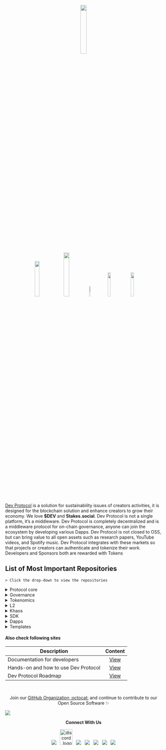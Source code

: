 <!-- markdownlint-disable-next-line -->
<p align="center"><a href="https://devprotocol.xyz/"><img src="https://raw.githubusercontent.com/dev-protocol/.github/main/assets/Dev--animated.gif" width="20%"></a></p>

<p align="center">
<a href="https://twitter.com/poweredbyClubs"><img src = "https://img.shields.io/twitter/follow/poweredbyClubs?style=social" width="17%" target="blank"></a>
<a href="https://devprotocol.xyz/"><img src="https://custom-icon-badges.herokuapp.com/badge/Dev_Protocol_Website-black.svg?style=flat&logo=devprtcl" width="19%" target="blank"></a>
<a href="https://medium.com/devprtcl"><img src="https://img.shields.io/badge/Medium-12100E?style=flat&logo=medium&logoColor=white" width="9.2%" target="blank"></a>
<a href="https://stakes.social/"><img src="https://custom-icon-badges.herokuapp.com/badge/Stakes.social-black.svg?style=flat&logo=stakes.social" width="14%" target="blank"></a>
<a href="https://discord.gg/VwJp4KM" alt="community-discord-server"><img src="https://img.shields.io/discord/547215761341546497?logo=discord&?style=flat&colorB=5865F2" target="blank" width="14%" /></a>
</p>
<br>
<br>
<p><a href="https://devprotocol.xyz/" target="blank">Dev Protocol</a> is a solution for sustainability issues of creators activities, it is designed for the blockchain solution and enhance creators to grow their economy. We love <strong>$DEV</strong> and <strong>Stakes.social</strong>. Dev Protocol is not a single platform, it’s a middleware. Dev Protocol is completely decentralized and is a middleware protocol for on-chain governance, anyone can join the ecosystem by developing various Dapps. Dev Protocol is not closed to OSS, but can bring value to all open assets such as research papers, YouTube videos, and Spotify music. Dev Protocol integrates with these markets so that projects or creators can authenticate and tokenize their work. Developers and Sponsors both are rewarded with Tokens</p>

## List of Most Important Repositories

`> Click the drop-down to view the repositories`

<details><summary>Protocol core</summary>

<table border="0" style="display:contents">
 <tr>
   <!-- protocol -->
   <td width=500px><h2 align="center"><a href="https://github.com/dev-protocol/protocol">Protocol</a></h2><p align="center"><a href="https://github.com/dev-protocol/protocol/issues"><img src="https://img.shields.io/github/issues/dev-protocol/protocol"></a>&nbsp;<a href="https://github.com/dev-protocol/protocol/pulls"><img src="https://img.shields.io/github/issues-pr/dev-protocol/protocol"></a></p><p align="center">⛓ Smart contracts used by Ethereum mainnet and Ropsten testnet. This repository is the place to develop smart contracts for Dev Protocol.</p></td>
   <!-- protocol-v2 -->
   <td width=500px><h2 align="center"><a href="https://github.com/dev-protocol/protocol-v2">Protocol-v2</a></h2><p align="center"><a href="https://github.com/dev-protocol/protocol-v2/issues"><img src="https://img.shields.io/github/issues/dev-protocol/protocol-v2"></a>&nbsp;<a href="https://github.com/dev-protocol/protocol-v2/pulls"><img src="https://img.shields.io/github/issues-pr/dev-protocol/protocol-v2"></a></p><p align="center">🗞️ Smart contracts for Optimistic Rollups.</p></td>
 </tr>
  <tr></tr>
      <tr>
  <!-- s-tokens -->
   <td width=500px><h2 align="center"><a href="https://github.com/dev-protocol/s-tokens">s-tokens</a></h2><p align="center"><a href="https://github.com/dev-protocol/s-tokens/issues"><img src="https://img.shields.io/github/issues/dev-protocol/s-tokens"></a>&nbsp;<a href="https://github.com/dev-protocol/s-tokens/pulls"><img src="https://img.shields.io/github/issues-pr/dev-protocol/s-tokens"></a></p><p align="center">💞 NFTs mirroring DEV staking.</p></td>
</table>
</details>

<details><summary>Governance</summary>

<table border="0" style="display:contents">
 <tr>
   <!-- govern -->
   <td width=500px><h2 align="center"><a href="https://github.com/dev-protocol/govern">Govern</a></h2><p align="center"><a href="https://github.com/dev-protocol/govern/issues"><img src="https://img.shields.io/github/issues/dev-protocol/govern"></a>&nbsp;<a href="https://github.com/dev-protocol/govern/pulls"><img src="https://img.shields.io/github/issues-pr/dev-protocol/govern"></a></p><p align="center">🗳 Dapp for Governance.</p></td>
   <!-- vote-governance-->
   <td width=500px><h2 align="center"><a href="https://github.com/dev-protocol/vote-governance">Vote-Governance</a></h2><p align="center"><a href="https://github.com/dev-protocol/vote-governance/issues"><img src="https://img.shields.io/github/issues/dev-protocol/vote-governance"></a>&nbsp;<a href="https://github.com/dev-protocol/vote-governance/pulls"><img src="https://img.shields.io/github/issues-pr/dev-protocol/vote-governance"></a></p><p align="center">🗳 Voting contract and SDK.</p></td>
 </tr>
</table>
</details>
	
<details><summary>Tokenomics</summary>

<table border="0" style="display:contents">
 <tr>
   <!-- DIPs -->
   <td width=500px><h2 align="center"><a href="https://github.com/dev-protocol/DIPs">DIPs</a></h2><p align="center"><a href="https://github.com/dev-protocol/DIPs/issues"><img src="https://img.shields.io/github/issues/dev-protocol/DIPs"></a>&nbsp;<a href="https://github.com/dev-protocol/DIPs/pulls"><img src="https://img.shields.io/github/issues-pr/dev-protocol/DIPs"></a></p><p align="center">📋 Dev Protocol Improvement Proposals.</p></td>
 </tr>
</table>
</details>
	
<details><summary>L2</summary>

<table border="0" style="display:contents">
 <tr>
   <!-- dev-arb-one -->
   <td width=500px><h2 align="center"><a href="https://github.com/dev-protocol/dev-arb-one">dev-arb-one</a></h2><p align="center"><a href="https://github.com/dev-protocol/dev-arb-one/issues"><img src="https://img.shields.io/github/issues/dev-protocol/dev-arb-one"></a>&nbsp;<a href="https://github.com/dev-protocol/dev-arb-one/pulls"><img src="https://img.shields.io/github/issues-pr/dev-protocol/dev-arb-one"></a></p><p align="center">🆎 L1 DEV for Arbitrum One.</p></td>
	<!-- bridge-ui-->
<td width=500px><h2 align="center"><a href="https://github.com/dev-protocol/bridge-ui">bridge-ui</a></h2><p align="center"><a href="https://github.com/dev-protocol/bridge-ui/issues"><img src="https://img.shields.io/github/issues/dev-protocol/bridge-ui"></a>&nbsp;<a href="https://github.com/dev-protocol/bridge-ui/pulls"><img src="https://img.shields.io/github/issues-pr/dev-protocol/bridge-ui"></a></p><p align="center"> 🌉 Bridge for multiple chains.</p></td>
 </tr>
</table>
</details>	

<details><summary>Khaos</summary>

<table border="0" style="display:contents">
 <tr>
   <!-- khaos -->
   <td width=500px><h2 align="center"><a href="https://github.com/dev-protocol/khaos">khaos</a></h2><p align="center"><a href="https://github.com/dev-protocol/khaos/issues"><img src="https://img.shields.io/github/issues/dev-protocol/khaos"></a>&nbsp;<a href="https://github.com/dev-protocol/khaos/pulls"><img src="https://img.shields.io/github/issues-pr/dev-protocol/khaos"></a></p><p align="center"> 🌌 Oraclize web2 data while keeping the credentials secret.</p></td>
	<!-- khaos-core-->
<td width=500px><h2 align="center"><a href="https://github.com/dev-protocol/khaos-core">khaos-core</a></h2><p align="center"><a href="https://github.com/dev-protocol/khaos-core/issues"><img src="https://img.shields.io/github/issues/dev-protocol/khaos-core"></a>&nbsp;<a href="https://github.com/dev-protocol/khaos-core/pulls"><img src="https://img.shields.io/github/issues-pr/dev-protocol/khaos-core"></a></p><p align="center">🌌Core library for Khaos.</p></td>
 </tr>
	<tr></tr>
	 <tr>
   <!-- khaos-kit-js -->
   <td width=500px><h2 align="center"><a href="https://github.com/dev-protocol/khaos-kit-js">khaos-kit-js</a></h2><p align="center"><a href="https://github.com/dev-protocol/khaos-kit-js/issues"><img src="https://img.shields.io/github/issues/dev-protocol/khaos-kit-js"></a>&nbsp;<a href="https://github.com/dev-protocol/khaos-kit-js/pulls"><img src="https://img.shields.io/github/issues-pr/dev-protocol/khaos-kit-js"></a></p><p align="center"> 🌌Khaos Kit for JavaScript</p></td>
	<!-- khaos-starter-kit-->
<td width=500px><h2 align="center"><a href="https://github.com/dev-protocol/khaos-starter-kit">khaos-starter-kit</a></h2><p align="center"><a href="https://github.com/dev-protocol/khaos-starter-kit/issues"><img src="https://img.shields.io/github/issues/dev-protocol/khaos-starter-kit"></a>&nbsp;<a href="https://github.com/dev-protocol/khaos-starter-kit/pulls"><img src="https://img.shields.io/github/issues-pr/dev-protocol/khaos-starter-kit"></a></p><p align="center">🌌Start developing Khaos Functions now.</p></td>
 </tr>
	<tr></tr>
	 <tr>
   <!-- khaos-functions -->
   <td width=500px><h2 align="center"><a href="https://github.com/dev-protocol/khaos-functions">khaos-functions</a></h2><p align="center"><a href="https://github.com/dev-protocol/khaos-functions/issues"><img src="https://img.shields.io/github/issues/dev-protocol/khaos-functions"></a>&nbsp;<a href="https://github.com/dev-protocol/khaos-functions/pulls"><img src="https://img.shields.io/github/issues-pr/dev-protocol/khaos-functions"></a></p><p align="center">🌌Run Functions from IPFS.</p></td>
	<!-- khaos-registry-->
<td width=500px><h2 align="center"><a href="https://github.com/dev-protocol/khaos-registry">khaos-registry</a></h2><p align="center"><a href="https://github.com/dev-protocol/khaos-registry/issues"><img src="https://img.shields.io/github/issues/dev-protocol/khaos-registry"></a>&nbsp;<a href="https://github.com/dev-protocol/khaos-registry/pulls"><img src="https://img.shields.io/github/issues-pr/dev-protocol/khaos-registry"></a></p><p align="center">🌌Khaos Registry for functions ipfs hash.</p></td>
 </tr>
</table>
</details>

<details><summary>SDK</summary>

<table border="0" style="display:contents">
 <tr>
   <!-- SDK -->
   <td width=500px><h2 align="center"><a href="https://github.com/dev-protocol/dev-kit-js">dev-kit-js</a></h2><p align="center"><a href="https://github.com/dev-protocol/dev-kit-js/issues"><img src="https://img.shields.io/github/issues/dev-protocol/dev-kit-js"></a>&nbsp;<a href="https://github.com/dev-protocol/dev-kit-js/pulls"><img src="https://img.shields.io/github/issues-pr/dev-protocol/dev-kit-js"></a></p><p align="center">🦦 JavaScript and TypeScript SDK.</p></td>
 </tr>
</table>
</details>
	
<details><summary>Dapps</summary>

<table border="0" style="display:contents">
 <tr>
   <!-- Dapps -->
   <td width=500px><h2 align="center"><a href="https://github.com/dev-protocol/stakes.social">stakes.social</a></h2><p align="center"><a href="https://github.com/dev-protocol/stakes.social/issues"><img src="https://img.shields.io/github/issues/dev-protocol/stakes.social"></a>&nbsp;<a href="https://github.com/dev-protocol/stakes.social/pulls"><img src="https://img.shields.io/github/issues-pr/dev-protocol/stakes.social"></a></p><p align="center">🥨 Stakes.social.</p></td>
 </tr>
</table>
</details>
	
<details><summary>Templates</summary>

<table border="0" style="display:contents">
 <tr>
   <!-- template-repos-ts-sol -->
   <td width=500px><h2 align="center"><a href="https://github.com/dev-protocol/template-repos-ts-sol">template-repos-ts-sol</a></h2><p align="center"><a href="https://github.com/dev-protocol/template-repos-ts-sol/issues"><img src="https://img.shields.io/github/issues/dev-protocol/template-repos-ts-sol"></a>&nbsp;<a href="https://github.com/dev-protocol/template-repos-ts-sol/pulls"><img src="https://img.shields.io/github/issues-pr/dev-protocol/template-repos-ts-sol"></a></p><p align="center">Template repository for using TypeScript and Solidity.</p></td>
   <!-- template-repos-ts -->
   <td width=500px><h2 align="center"><a href="https://github.com/dev-protocol/template-repos-ts">template-repos-ts</a></h2><p align="center"><a href="https://github.com/dev-protocol/template-repos-ts/issues"><img src="https://img.shields.io/github/issues/dev-protocol/template-repos-ts"></a>&nbsp;<a href="https://github.com/dev-protocol/template-repos-ts/pulls"><img src="https://img.shields.io/github/issues-pr/dev-protocol/template-repos-ts"></a></p><p align="center"> Template repository for using TypeScript.</p></td>
 </tr>
  <tr></tr>
      <tr>
  <!-- template-repos-static -->
   <td width=500px><h2 align="center"><a href="https://github.com/dev-protocol/template-repos-static">template-repos-static</a></h2><p align="center"><a href="https://github.com/dev-protocol/template-repos-static/issues"><img src="https://img.shields.io/github/issues/dev-protocol/template-repos-static"></a>&nbsp;<a href="https://github.com/dev-protocol/template-repos-static/pulls"><img src="https://img.shields.io/github/issues-pr/dev-protocol/template-repos-static"></a></p><p align="center">Template repository for statically files.
.</p></td>
  <!-- template-repos-ts-functions -->
   <td width=500px><h2 align="center"><a href="https://github.com/dev-protocol/template-repos-ts-functions">template-repos-ts-functions</a></h2><p align="center"><a href="https://github.com/dev-protocol/template-repos-ts-functions/issues"><img src="https://img.shields.io/github/issues/dev-protocol/template-repos-ts-functions"></a>&nbsp;<a href="https://github.com/dev-protocol/template-repos-ts-functions/pulls"><img src="https://img.shields.io/github/issues-pr/dev-protocol/template-repos-ts-functions"></a></p><p align="center">Template repository for Azure Functions with TypeScript.
.</p></td>
</table>
</details>

#### Also check following sites

| Description                          |                    Content                    |
| ------------------------------------ | :-------------------------------------------: |
| Documentation for developers         |     [View](https://docs.devprotocol.xyz)      |
| Hands-on and how to use Dev Protocol |    [View](https://initto.devprotocol.xyz)     |
| Dev Protocol Roadmap                 | [View](https://trello.com/b/oFu5uWJF/roadmap) |

<br>

<p align="center">Join our <a href="https://github.com/dev-protocol/community/issues/new?assignees=&labels=github-invitation&template=invitation.yml&title=Please+invite+me+to+the+community">GitHub Organization :octocat:</a> and continue to contribute to our Open Source Software ✨</p>
<img src="https://user-images.githubusercontent.com/73097560/115834477-dbab4500-a447-11eb-908a-139a6edaec5c.gif">

<p align="center"><strong>Connect With Us</strong></p>
<p align="center"> 
<a href="https://t.me/devprtcl"><img src="https://img.icons8.com/color/48/000000/telegram-app--v1.png"/></a>
&nbsp;
<a href="https://discord.gg/VwJp4KM"><img alt="discord_logo" 
src="https://discord.com/assets/3437c10597c1526c3dbd98c737c2bcae.svg" width="40" height="50"/></a>
&nbsp;
<a href="https://twitter.com/poweredbyClubs"><img src="https://img.icons8.com/color/48/000000/twitter--v1.png"/></a>
&nbsp;
<a href="https://github.com/dev-protocol"><img src="https://img.icons8.com/fluency/48/000000/github.png"/></a>
&nbsp;
<a href="https://www.linkedin.com/company/dev-protocol"><img src="https://img.icons8.com/fluency/48/000000/linkedin.png"/></a>
&nbsp;
<a href="https://www.youtube.com/@poweredbyClubs"><img src="https://img.icons8.com/color/48/000000/youtube-play.png"/></a>
&nbsp;
<a href="https://www.facebook.com/DevProtocol.xyz/"><img src="https://img.icons8.com/color/48/000000/facebook-new.png"/></a>
</p>
